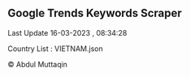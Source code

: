 

## Google Trends Keywords Scraper 
 
Last Update 16-03-2023 , 08:34:28

Country List :
VIETNAM.json



© Abdul Muttaqin 
